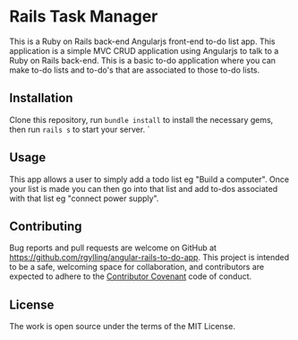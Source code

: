 # Rails Task Manager

This is a Ruby on Rails back-end Angularjs front-end to-do list app. This application is a simple MVC CRUD application using Angularjs to talk to a Ruby on Rails back-end. This is a basic to-do application where you can make to-do lists and to-do's that are associated to those to-do lists.

## Installation

Clone this repository, run `bundle install` to install the necessary gems, then run `rails s` to start your server.
`

## Usage

This app allows a user to simply add a todo list eg "Build a computer". Once your list is made you can then go into that list and add to-dos associated with that list eg "connect power supply".

## Contributing

Bug reports and pull requests are welcome on GitHub at https://github.com/rgylling/angular-rails-to-do-app. This project is intended to be a safe, welcoming space for collaboration, and contributors are expected to adhere to the [Contributor Covenant](http://contributor-covenant.org) code of conduct.

## License

The work is open source under the terms of the MIT License.
